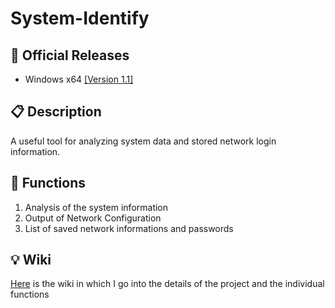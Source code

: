 # System-Identify

## :file_folder: Official Releases
* Windows x64 [[Version 1.1]](https://github.com/MisterL-v/System-Identify/releases/tag/1.1)

## :clipboard: Description
A useful tool for analyzing system data and stored network login information.

## :wrench: Functions
1. Analysis of the system information
1. Output of Network Configuration
1. List of saved network informations and passwords

## :bulb: Wiki
[Here](https://github.com/MisterL-v/System-Identify/wiki) is the wiki in which I go into the details of the project and the individual functions
